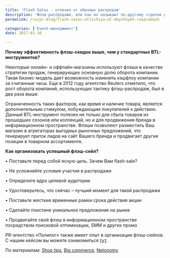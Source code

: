 ```yaml
---
title: 'Flash Sales - отличия от обычных распродаж'
description: 'Флэш-распродажи, или как их называют по-другому «сделки дня», представляют собой разовые распродажи определенного товара. Условия таких акций обычно актуальны в течение одного дня, однако скидка на распродаваемый товар может достигать до 80%. Организация таких BTL-мероприятий может проводится как в онлайн-пространстве, так и в оффлайне. Почему эффективность флэш-скидок выше,'
permalink: /ru/pr-blog/flash-sales-otlichiya-ot-obychnykh-rasprodazh

categories: ['Event-менеджмент']
date: 2017-01-30

---
```

<p><strong>Почему эффективность флэш-скидок выше, чем у стандартных BTL-инструментов?</strong></p>
<p>Некоторые онлайн- и оффлайн-магазины используют флэши в качестве стратегии продаж, генерирующих основную долю оборота компании. Такая бизнес-модель дает возможность изменить кэшфлоу компании за считанные часы. Еще в 2012 году агентство Reuters отметило, что рост оборота компаний, использующих тактику флэш-распродаж, был в два раза выше.</p>
<p>Ограниченность таких факторов, как время и наличие товара, является дополнительным стимулом, побуждающим покупателей к действию. Данный BTL-инструмент полезен не только для сбыта товаров из прошедших сезонов или коллекций, но и для продвижения бренда в информационном пространстве. Флэши позволяют разместить Ваш магазин в агрегаторах выгодных рыночных предложений, что генерирует приток лидов на сайт Вашего бренда и продвигает другие позиции в товарном ассортименте.</p>
<p><strong>Как организовать успешный флэш-сейл?</strong></p>
<p>&bull; Поставьте перед собой ясную цель. Зачем Вам flash-sale?</p>
<p>&bull; Не усложняйте условия участия в распродаже</p>
<p>&bull; Определите ядро целевой аудитории</p>
<p>&bull; Удостоверьтесь, что сейчас &ndash; лучший момент для такой распродажи</p>
<p>&bull; Поставьте жесткие временные рамки срока действия акции</p>
<p>&bull; Сделайте поистине уникальное предложение на рынке</p>
<p>&bull; Продвигайте свой флэш в информационном пространстве посредством поисковой оптимизации, SMM и других промо</p>
<p>PR-агентство &laquo;Полилог&raquo; также имеет опыт в организации флэш-сейлов. С нашим кейсом вы можете ознакомиться&nbsp;<a href="/ru/projects/2016/leeco-otkrytie-pervogo-magazina-flash-sale-rossii" target="_blank" rel="noopener noreferrer">тут</a>.</p>
<p>По материалам:&nbsp;<a href="https://shoptips.ru/topic/9318.html" target="_blank" rel="noopener noreferrer">Shop tips</a>,&nbsp;<a href="https://www.bigcommerce.com/ecommerce-answers/what-are-flash-sales/" target="_blank" rel="noopener noreferrer">Big commerce</a>,&nbsp;<a href="https://netonomy.net/2013/05/30/what-are-flash-sales-sites-and-how-do-they-work/" target="_blank" rel="noopener noreferrer">Netonomy</a></p>

